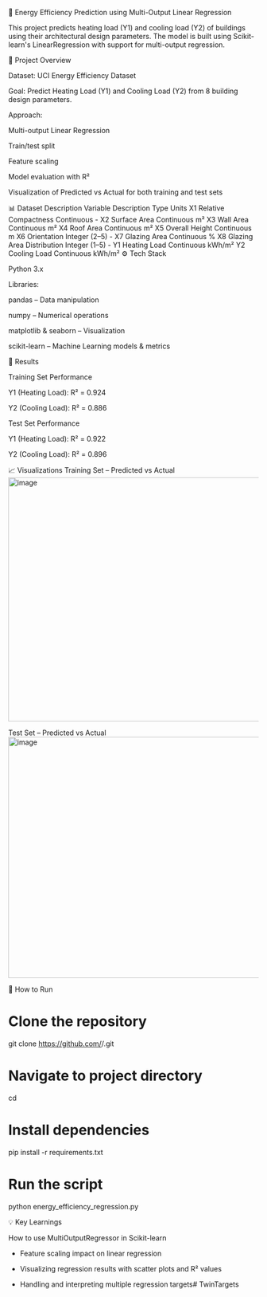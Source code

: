 🏢 Energy Efficiency Prediction using Multi-Output Linear Regression

This project predicts heating load (Y1) and cooling load (Y2) of buildings using their architectural design parameters. The model is built using Scikit-learn's LinearRegression with support for multi-output regression.

📌 Project Overview

Dataset: UCI Energy Efficiency Dataset

Goal: Predict Heating Load (Y1) and Cooling Load (Y2) from 8 building design parameters.

Approach:

Multi-output Linear Regression

Train/test split

Feature scaling

Model evaluation with R²

Visualization of Predicted vs Actual for both training and test sets

📊 Dataset Description
Variable	Description	Type	Units
X1	Relative Compactness	Continuous	-
X2	Surface Area	Continuous	m²
X3	Wall Area	Continuous	m²
X4	Roof Area	Continuous	m²
X5	Overall Height	Continuous	m
X6	Orientation	Integer (2–5)	-
X7	Glazing Area	Continuous	%
X8	Glazing Area Distribution	Integer (1–5)	-
Y1	Heating Load	Continuous	kWh/m²
Y2	Cooling Load	Continuous	kWh/m²
⚙️ Tech Stack

Python 3.x

Libraries:

pandas – Data manipulation

numpy – Numerical operations

matplotlib & seaborn – Visualization

scikit-learn – Machine Learning models & metrics

🚀 Results

Training Set Performance

Y1 (Heating Load): R² = 0.924

Y2 (Cooling Load): R² = 0.886

Test Set Performance

Y1 (Heating Load): R² = 0.922

Y2 (Cooling Load): R² = 0.896

📈 Visualizations
Training Set – Predicted vs Actual
<img width="1133" height="490" alt="image" src="https://github.com/user-attachments/assets/e34c67f3-c7b5-42ba-a0b1-ec6ded1f369b" />


Test Set – Predicted vs Actual
<img width="1129" height="484" alt="image" src="https://github.com/user-attachments/assets/31b789b6-bf10-4d48-81d2-03efc9d2f54b" />


📄 How to Run
# Clone the repository
git clone https://github.com/<your-username>/<repo-name>.git

# Navigate to project directory
cd <repo-name>

# Install dependencies
pip install -r requirements.txt

# Run the script
python energy_efficiency_regression.py

💡 Key Learnings

How to use MultiOutputRegressor in Scikit-learn


- Feature scaling impact on linear regression

- Visualizing regression results with scatter plots and R² values

- Handling and interpreting multiple regression targets# TwinTargets
